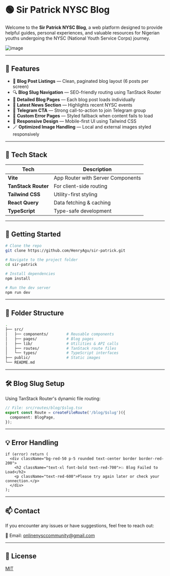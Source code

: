 
# 🟢 Sir Patrick NYSC Blog

Welcome to the **Sir Patrick NYSC Blog**, a web platform designed to provide helpful guides, personal experiences, and valuable resources for Nigerian youths undergoing the NYSC (National Youth Service Corps) journey.

![image](https://github.com/user-attachments/assets/583ddd2f-d1ad-4ada-b2d0-84ab67c5e9f8)

---

## 📌 Features

- 📰 **Blog Post Listings** — Clean, paginated blog layout (6 posts per screen)
- 🔍 **Blog Slug Navigation** — SEO-friendly routing using TanStack Router
- 🧾 **Detailed Blog Pages** — Each blog post loads individually
- 🎯 **Latest News Section** — Highlights recent NYSC events
- 📣 **Telegram CTA** — Strong call-to-action to join Telegram group
- 🚨 **Custom Error Pages** — Styled fallback when content fails to load
- 🧠 **Responsive Design** — Mobile-first UI using Tailwind CSS
- 🪄 **Optimized Image Handling** — Local and external images styled responsively

---

## 🚀 Tech Stack

| Tech               | Description                          |
|--------------------|--------------------------------------|
| **Vite**           | App Router with Server Components    |
| **TanStack Router**| For client-side routing              |
| **Tailwind CSS**   | Utility-first styling                |
| **React Query**    | Data fetching & caching              |
| **TypeScript**     | Type-safe development                |

---

## 🧰 Getting Started

```bash
# Clone the repo
git clone https://github.com/HenryAgu/sir-patrick.git

# Navigate to the project folder
cd sir-patrick

# Install dependencies
npm install

# Run the dev server
npm run dev
```

---

## 🧪 Folder Structure

```bash
.
├── src/
│   ├── components/        # Reusable components
│   ├── pages/             # Blog pages
│   ├── lib/               # Utilities & API calls
│   ├── routes/            # TanStack route files
│   └── types/             # TypeScript interfaces
├── public/                # Static images
└── README.md
```

---

## 🛠 Blog Slug Setup

Using TanStack Router's dynamic file routing:

```ts
// File: src/routes/blog/$slug.tsx
export const Route = createFileRoute('/blog/$slug')({
  component: BlogPage,
});
```

---

## 💡 Error Handling

```tsx
if (error) return (
  <div className="bg-red-50 p-5 rounded text-center border border-red-200">
    <h2 className="text-xl font-bold text-red-700">💥 Blog Failed to Load</h2>
    <p className="text-red-600">Please try again later or check your connection.</p>
  </div>
);
```

---

## 📫 Contact

If you encounter any issues or have suggestions, feel free to reach out:

📧 Email: [onlinenysccommunity@gmail.com](mailto:onlinenysccommunity@gmail.com)

---

## 🧠 License

[MIT](https://choosealicense.com/licenses/mit/)
